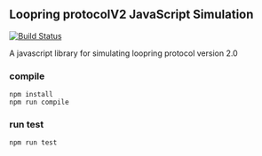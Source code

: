 ## Loopring protocolV2 JavaScript Simulation

[![Build Status](https://travis-ci.com/Loopring/protocol2-js.svg?token=LFU5xhzys581aWFBPai3&branch=master)](https://travis-ci.com/Loopring/protocol2-js)

A javascript library for simulating loopring protocol version 2.0
    
### compile
    npm install
    npm run compile
    
### run test
    npm run test
